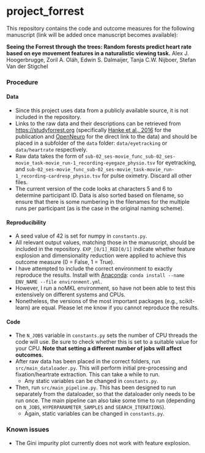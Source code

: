 # project_forrest

This repository contains the code and outcome measures for the following manuscript (link will be added once manuscript becomes available):

**Seeing the Forrest through the trees: Random forests predict heart rate based on eye movement features in a naturalistic viewing task.**
Alex J. Hoogerbrugge, Zoril A. Oláh, Edwin S. Dalmaijer, Tanja C.W. Nijboer, Stefan Van der Stigchel


### Procedure
#### Data
- Since this project uses data from a publicly available source, it is not included in the repository.
- Links to the raw data and their descriptions can be retrieved from https://studyforrest.org (specifically [Hanke et al., 2016](https://www.nature.com/articles/sdata201692) for the publication and [OpenNeuro](https://openneuro.org/datasets/ds000113/versions/1.3.0) for the direct link to the data) and should be placed in a subfolder of the ```data``` folder: ```data/eyetracking``` or ```data/heartrate``` respectively.
- Raw data takes the form of ```sub-02_ses-movie_func_sub-02_ses-movie_task-movie_run-1_recording-eyegaze_physio.tsv``` for eyetracking, and ```sub-02_ses-movie_func_sub-02_ses-movie_task-movie_run-1_recording-cardresp_physio.tsv``` for pulse oximetry. Discard all other files.
- The current version of the code looks at characters 5 and 6 to determine participant ID. Data is also sorted based on filename, so ensure that there is some numbering in the filenames for the multiple runs per participant (as is the case in the original naming scheme).
#### Reproducibility
- A seed value of 42 is set for numpy in ```constants.py```.
- All relevant output values, matching those in the manuscript, should be included in the repository. ```EXP_[0/1]_RED[0/1]``` indicate whether feature explosion and dimensionality reduction were applied to achieve this outcome measure (0 = False, 1 = True).
- I have attempted to include the correct environment to exactly reproduce the results. Install with [Anaconda](https://www.anaconda.com/): ```conda install --name ENV_NAME --file environment.yml```.
- However, I run a noMKL environment, so have not been able to test this extensively on different systems and CPUs.
- Nonetheless, the versions of the most important packages (e.g., scikit-learn) are equal. Please let me know if you cannot reproduce the results. 
#### Code
- The ```N_JOBS``` variable in ```constants.py``` sets the number of CPU threads the code will use. Be sure to check whether this is set to a suitable value for your CPU. **Note that setting a different number of jobs will affect  outcomes.**
- After raw data has been placed in the correct folders, run ```src/main_dataloader.py```. This will perform initial pre-processing and fixation/heartrate extraction. This can take a while to run. 
    - Any static variables can be changed in ```constants.py```. 
- Then, run ```src/main_pipeline.py```. This has been designed to run separately from the dataloader, so that the dataloader only needs to be run once. The main pipeline can also take some time to run (depending on ```N_JOBS```, ```HYPERPARAMETER_SAMPLES``` and ```SEARCH_ITERATIONS```). 
    - Again, static variables can be changed in ```constants.py```. 


### Known issues
* The Gini impurity plot currently does not work with feature explosion.